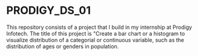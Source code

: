 # PRODIGY_DS_01

This repository consists of a project that I build in my internship at Prodigy Infotech. The title of this project is "Create a bar chart or a histogram to visualize distribution of a categorial or continuous variable, such as the distribution of ages or genders in population.
